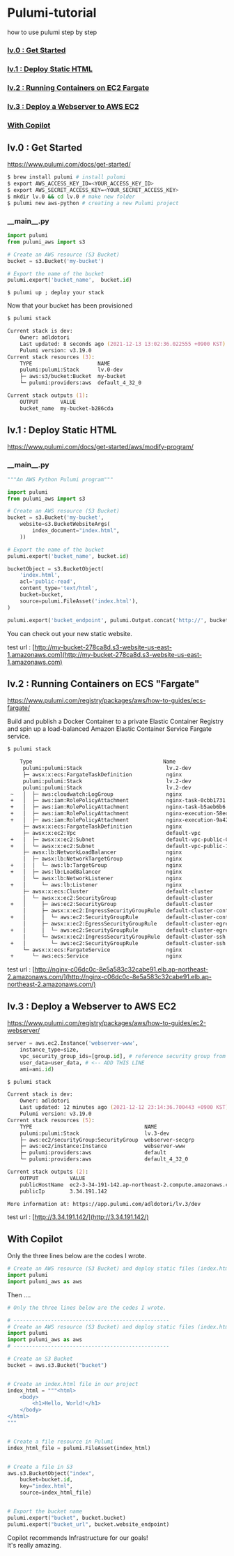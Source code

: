 # Pulumi-tutorial
how to use pulumi step by step

### [lv.0 : Get Started](#lv0--get-started)  
### [lv.1 : Deploy Static HTML](#lv1--deploy-static-html)  
### [lv.2 : Running Containers on EC2 Fargate](#lv2--running-containers-on-ecs-fargate)  
### [lv.3 : Deploy a Webserver to AWS EC2](#lv3--deploy-a-webserver-to-aws-ec2)  
### [With Copilot](#with-copilot-1)  

## lv.0 : Get Started
https://www.pulumi.com/docs/get-started/
```zsh
$ brew install pulumi # install pulumi
$ export AWS_ACCESS_KEY_ID=<YOUR_ACCESS_KEY_ID>
$ export AWS_SECRET_ACCESS_KEY=<YOUR_SECRET_ACCESS_KEY>
$ mkdir lv.0 && cd lv.0 # make new folder
$ pulumi new aws-python # creating a new Pulumi project
```

### \_\_main\_\_.py
```python
import pulumi
from pulumi_aws import s3

# Create an AWS resource (S3 Bucket)
bucket = s3.Bucket('my-bucket')

# Export the name of the bucket
pulumi.export('bucket_name',  bucket.id)
```
```
$ pulumi up ; deploy your stack
```
Now that your bucket has been provisioned
```zsh
$ pulumi stack
```
```zsh
Current stack is dev:
    Owner: adldotori
    Last updated: 8 seconds ago (2021-12-13 13:02:36.022555 +0900 KST)
    Pulumi version: v3.19.0
Current stack resources (3):
    TYPE                     NAME
    pulumi:pulumi:Stack      lv.0-dev
    ├─ aws:s3/bucket:Bucket  my-bucket
    └─ pulumi:providers:aws  default_4_32_0

Current stack outputs (1):
    OUTPUT       VALUE
    bucket_name  my-bucket-b286cda

```

## lv.1 : Deploy Static HTML
https://www.pulumi.com/docs/get-started/aws/modify-program/
### \_\_main\_\_.py
```python
"""An AWS Python Pulumi program"""

import pulumi
from pulumi_aws import s3

# Create an AWS resource (S3 Bucket)
bucket = s3.Bucket('my-bucket',
    website=s3.BucketWebsiteArgs(
        index_document="index.html",
    ))

# Export the name of the bucket
pulumi.export('bucket_name', bucket.id)

bucketObject = s3.BucketObject(
    'index.html',
    acl='public-read',
    content_type='text/html',
    bucket=bucket,
    source=pulumi.FileAsset('index.html'),
)

pulumi.export('bucket_endpoint', pulumi.Output.concat('http://', bucket.website_endpoint))
```
You can check out your new static website.

test url : [http://my-bucket-278ca8d.s3-website-us-east-1.amazonaws.com](http://my-bucket-278ca8d.s3-website-us-east-1.amazonaws.com)


## lv.2 : Running Containers on ECS "Fargate"
https://www.pulumi.com/registry/packages/aws/how-to-guides/ecs-fargate/

Build and publish a Docker Container to a private Elastic Container Registry and spin up a load-balanced Amazon Elastic Container Service Fargate service.

```zsh
$ pulumi stack

    Type                                          Name                        Status       Info
     pulumi:pulumi:Stack                           lv.2-dev                    running..    read aws:ec2:Subnet default-vpc-public-0
     ├─ awsx:x:ecs:FargateTaskDefinition           nginx                                    0664b7821b60: Pushed
     pulumi:pulumi:Stack                           lv.2-dev                    running      read aws:ec2:Subnet default-vpc-public-0
     pulumi:pulumi:Stack                           lv.2-dev                    running.     read aws:ec2:Subnet default-vpc-public-0
 ~   │  ├─ aws:cloudwatch:LogGroup                 nginx                       updated      
 +   │  ├─ aws:iam:RolePolicyAttachment            nginx-task-0cbb1731         created      
 +   │  ├─ aws:iam:RolePolicyAttachment            nginx-task-b5aeb6b6         created      
 +   │  ├─ aws:iam:RolePolicyAttachment            nginx-execution-58ed699a    created      
 +   │  ├─ aws:iam:RolePolicyAttachment            nginx-execution-9a42f520    created      
     ├─ awsx:x:ecs:FargateTaskDefinition           nginx                                   1 warning
     ├─ awsx:x:ec2:Vpc                             default-vpc                             
 +   │  ├─ awsx:x:ec2:Subnet                       default-vpc-public-0        created     
 +   │  └─ awsx:x:ec2:Subnet                       default-vpc-public-1        created     
     ├─ awsx:lb:NetworkLoadBalancer                nginx                                   
     │  ├─ awsx:lb:NetworkTargetGroup              nginx                                   
 +   │  │  └─ aws:lb:TargetGroup                   nginx                       created     
 +   │  ├─ aws:lb:LoadBalancer                     nginx                       created     
     │  └─ awsx:lb:NetworkListener                 nginx                                   
 +   │     └─ aws:lb:Listener                      nginx                       created     
     ├─ awsx:x:ecs:Cluster                         default-cluster                         
     │  └─ awsx:x:ec2:SecurityGroup                default-cluster                         
 +   │     ├─ aws:ec2:SecurityGroup                default-cluster             created     
     │     ├─ awsx:x:ec2:IngressSecurityGroupRule  default-cluster-containers              
 +   │     │  └─ aws:ec2:SecurityGroupRule         default-cluster-containers  created     
     │     ├─ awsx:x:ec2:EgressSecurityGroupRule   default-cluster-egress                  
 +   │     │  └─ aws:ec2:SecurityGroupRule         default-cluster-egress      created     
     │     └─ awsx:x:ec2:IngressSecurityGroupRule  default-cluster-ssh                     
 +   │        └─ aws:ec2:SecurityGroupRule         default-cluster-ssh         created     
     └─ awsx:x:ecs:FargateService                  nginx                                   
 +      └─ aws:ecs:Service                         nginx                       created  
 ```

test url : [http://nginx-c06dc0c-8e5a583c32cabe91.elb.ap-northeast-2.amazonaws.com/](http://nginx-c06dc0c-8e5a583c32cabe91.elb.ap-northeast-2.amazonaws.com/)

## lv.3 : Deploy a Webserver to AWS EC2
https://www.pulumi.com/registry/packages/aws/how-to-guides/ec2-webserver/
```python
server = aws.ec2.Instance('webserver-www',
    instance_type=size,
    vpc_security_group_ids=[group.id], # reference security group from above
    user_data=user_data, # <-- ADD THIS LINE
    ami=ami.id)
```

```zsh
$ pulumi stack

Current stack is dev:
    Owner: adldotori
    Last updated: 12 minutes ago (2021-12-12 23:14:36.700443 +0900 KST)
    Pulumi version: v3.19.0
Current stack resources (5):
    TYPE                                    NAME
    pulumi:pulumi:Stack                     lv.3-dev
    ├─ aws:ec2/securityGroup:SecurityGroup  webserver-secgrp
    ├─ aws:ec2/instance:Instance            webserver-www
    ├─ pulumi:providers:aws                 default
    └─ pulumi:providers:aws                 default_4_32_0

Current stack outputs (2):
    OUTPUT          VALUE
    publicHostName  ec2-3-34-191-142.ap-northeast-2.compute.amazonaws.com
    publicIp        3.34.191.142

More information at: https://app.pulumi.com/adldotori/lv.3/dev
```

test url : [http://3.34.191.142/](http://3.34.191.142/)

## With Copilot
Only the three lines below are the codes I wrote.

```python
# Create an AWS resource (S3 Bucket) and deploy static files (index.html) to the bucket.
import pulumi
import pulumi_aws as aws
```

Then ....
```python
# Only the three lines below are the codes I wrote.

# --------------------------------------------------
# Create an AWS resource (S3 Bucket) and deploy static files (index.html) to the bucket.
import pulumi
import pulumi_aws as aws
# --------------------------------------------------

# Create an S3 Bucket
bucket = aws.s3.Bucket("bucket")


# Create an index.html file in our project
index_html = """<html>
    <body>
        <h1>Hello, World!</h1>
    </body>
</html>
"""


# Create a file resource in Pulumi
index_html_file = pulumi.FileAsset(index_html)


# Create a file in S3
aws.s3.BucketObject("index",
    bucket=bucket.id,
    key="index.html",
    source=index_html_file)


# Export the bucket name
pulumi.export("bucket", bucket.bucket)
pulumi.export("bucket_url", bucket.website_endpoint)
```

Copilot recommends Infrastructure for our goals!  
It's really amazing.

